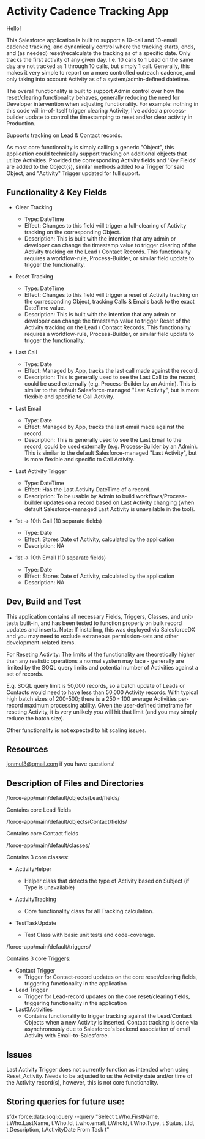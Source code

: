 # Activity Cadence Tracking  App
Hello!

This Salesforce application is built to support a 10-call and 10-email cadence tracking, and dynamically control where the tracking starts, ends, and (as needed) reset/recalculate the tracking as of a specific date. Only tracks the first activity of any given day. I.e. 10 calls to 1 Lead on the same day are not tracked as 1 through 10 calls, but simply 1 call. Generally, this makes it very simple to report on a more controlled outreach cadence, and only taking into account Activity as of a system/admin-defined datetime.

The overall functionality is built to support Admin control over how the reset/clearing functionality behaves, generally reducing the need for Developer intervention when adjusting functionality. For example: nothing in this code will in-of-itself trigger clearing Activity, I've added a process-builder update to control the timestamping to reset and/or clear activity in Production.

Supports tracking on Lead & Contact records. 

As most core functionality is simply calling a generic "Object", this application could technically support tracking on additional objects that utilize Activities. Provided the corresponding Activity fields and 'Key Fields' are added to the Object(s), similar methods added to a Trigger for said Object, and "Activity" Trigger updated for full suport.

## Functionality & Key Fields

- Clear Tracking
  - Type: DateTime
  - Effect: Changes to this field will trigger a full-clearing of Activity tracking on the corresponding Object.
  - Description: This is built with the intention that any admin or developer can change the timestamp value to trigger clearing of the Activity tracking on the Lead / Contact Records. This functionality requires a workflow-rule, Process-Builder, or similar field update to trigger the functionality.

- Reset Tracking
  - Type: DateTime
  - Effect: Changes to this field will trigger a reset of Activity tracking on the corresponding Object, tracking Calls & Emails back to the exact DateTime value.
  - Description: This is built with the intention that any admin or developer can change the timestamp value to trigger Reset of the Activity tracking on the Lead / Contact Records. This functionality requires a workflow-rule, Process-Builder, or similar field update to trigger the functionality.

- Last Call
  - Type: Date
  - Effect: Managed by App, tracks the last call made against the record.
  - Description: This is generally used to see the Last Call to the record, could be used externally (e.g. Process-Builder by an Admin). This is similar to the default Salesforce-managed "Last Activity", but is more flexible and specific to Call Activity.

- Last Email
  - Type: Date
  - Effect: Managed by App, tracks the last email made against the record.
  - Description: This is generally used to see the Last Email to the record, could be used externally (e.g. Process-Builder by an Admin). This is similar to the default Salesforce-managed "Last Activity", but is more flexible and specific to Call Activity.

- Last Activity Trigger
  - Type: DateTime
  - Effect: Has the Last Activity DateTime of a record.
  - Description: To be usable by Admin to build workflows/Process-builder updates on a record based on Last Activity changing (when default Salesforce-managed Last Activity is unavailable in the tool).

- 1st -> 10th Call (10 separate fields)
  - Type: Date
  - Effect: Stores Date of Activity, calculated by the application
  - Description: NA
  
- 1st -> 10th Email (10 separate fields)
  - Type: Date
  - Effect: Stores Date of Activity, calculated by the application
  - Description: NA

## Dev, Build and Test
This application contains all necessary Fields, Triggers, Classes, and unit-tests built-in, and has been tested to function properly on bulk record updates and inserts. Note: If installing, this was deployed via SalesforceDX and you may need to exclude extraneous permission-sets and other development-related items.

For Reseting Activity: The limits of the functionality are theoretically higher than any realistic operations a normal system may face - generally are limited by the SOQL query limits and potential number of Activities against a set of records.

E.g. SOQL query limit is 50,000 records, so a batch update of Leads or Contacts would need to have less than 50,000 Activity records. With typical high batch sizes of 200-500; there is a 250 - 100 average Activities per-record maximum processing ability. Given the user-defined timeframe for reseting Activity, it is very unlikely you will hit that limit (and you may simply reduce the batch size).

Other functionality is not expected to hit scaling issues.

## Resources
jonmul3@gmail.com if you have questions! 

## Description of Files and Directories
/force-app/main/default/objects/Lead/fields/

Contains core Lead fields

/force-app/main/default/objects/Contact/fields/

Contains core Contact fields

/force-app/main/default/classes/

Contains 3 core classes:
- ActivityHelper
  - Helper class that detects the type of Activity based on Subject (if Type is unavailable)

- ActivityTracking
  - Core functionality class for all Tracking calculation.

- TestTaskUpdate
  - Test Class with basic unit tests and code-coverage.
  
/force-app/main/default/triggers/

Contains 3 core Triggers:
- Contact Trigger
  - Trigger for Contact-record updates on the core reset/clearing fields, triggering functionality in the application
- Lead Trigger
  - Trigger for Lead-record updates on the core reset/clearing fields, triggering functionality in the application
- Last3Activities
  - Contains functionality to trigger tracking against the Lead/Contact Objects when a new Activity is inserted. Contact tracking is done via asynchronously due to Salesforce's backend association of email Activity with Email-to-Salesforce.

## Issues
Last Activity Trigger does not currently function as intended when using Reset_Activity. Needs to be adjusted to us the Activity date and/or time of the Activity record(s), however, this is not core functionality.

## Storing queries for future use:

sfdx force:data:soql:query --query "Select t.Who.FirstName, t.Who.LastName, t.Who.Id, t.who.email, t.WhoId, t.Who.Type, t.Status, t.Id, t.Description, t.ActivityDate From Task t"

